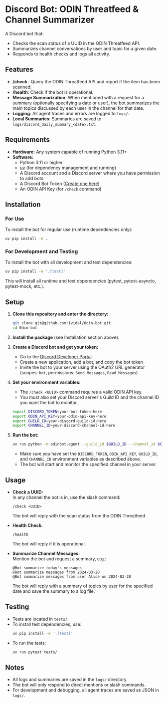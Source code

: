 # Discord Bot: ODIN Threatfeed & Channel Summarizer

A Discord bot that:
- Checks the scan status of a UUID in the ODIN Threatfeed API.
- Summarizes channel conversations by user and topic for a given date.
- Responds to health checks and logs all activity.

## Features

- **/check <UUID>**: Query the ODIN Threatfeed API and report if the item has been scanned.
- **/health**: Check if the bot is operational.
- **Message Summarization**: When mentioned with a request for a summary (optionally specifying a date or user), the bot summarizes the main topics discussed by each user in the channel for that date.
- **Logging**: All agent traces and errors are logged to `logs/`.
- **Local Summaries**: Summaries are saved to `logs/discord_daily_summary_<date>.txt`.

## Requirements

- **Hardware:** Any system capable of running Python 3.11+
- **Software:**
  - Python 3.11 or higher
  - [uv](https://github.com/astral-sh/uv) (for dependency management and running)
  - A Discord account and a Discord server where you have permission to add bots
  - A Discord Bot Token ([Create one here](https://discord.com/developers/applications))
  - An ODIN API Key (for `/check` command)

## Installation

### For Use
To install the bot for regular use (runtime dependencies only):
```sh
uv pip install -e .
```

### For Development and Testing
To install the bot with all development and test dependencies:
```sh
uv pip install -e '.[test]'
```
This will install all runtime and test dependencies (pytest, pytest-asyncio, pytest-mock, etc.).

## Setup

1. **Clone this repository and enter the directory:**
   ```sh
   git clone git@github.com:ividal/0din-bot.git
   cd 0din-bot
   ```

2. **Install the package** (see Installation section above).

3. **Create a Discord bot and get your token:**
   - Go to the [Discord Developer Portal](https://discord.com/developers/applications)
   - Create a new application, add a bot, and copy the bot token
   - Invite the bot to your server using the OAuth2 URL generator (scopes: `bot`, permissions: `Send Messages`, `Read Messages`)

4. **Set your environment variables:**
   - The `/check <UUID>` command requires a valid ODIN API key.
   - You must also set your Discord server's Guild ID and the channel ID you want the bot to monitor.

   ```sh
   export DISCORD_TOKEN=your-bot-token-here
   export ODIN_API_KEY=your-odin-api-key-here
   export GUILD_ID=your-discord-guild-id-here
   export CHANNEL_ID=your-discord-channel-id-here
   ```

5. **Run the bot:**
   ```sh
   uv run python -m odinbot.agent --guild_id $GUILD_ID --channel_id $CHANNEL_ID
   ```
   - Make sure you have set the `DISCORD_TOKEN`, `ODIN_API_KEY`, `GUILD_ID`, and `CHANNEL_ID` environment variables as described above.
   - The bot will start and monitor the specified channel in your server.

## Usage

- **Check a UUID:**  
  In any channel the bot is in, use the slash command:
  ```
  /check <UUID>
  ```
  The bot will reply with the scan status from the ODIN Threatfeed.

- **Health Check:**  
  ```
  /health
  ```
  The bot will reply if it is operational.

- **Summarize Channel Messages:**  
  Mention the bot and request a summary, e.g.:
  ```
  @Bot summarize today's messages
  @Bot summarize messages from 2024-03-20
  @Bot summarize messages from user Alice on 2024-03-20
  ```
  The bot will reply with a summary of topics by user for the specified date and save the summary to a log file.

## Testing

- Tests are located in `tests/`.
- To install test dependencies, use:
  ```sh
  uv pip install -e '.[test]'
  ```
- To run the tests:
  ```sh
  uv run pytest tests/
  ```

## Notes

- All logs and summaries are saved in the `logs/` directory.
- The bot will only respond to direct mentions or slash commands.
- For development and debugging, all agent traces are saved as JSON in `logs/`.